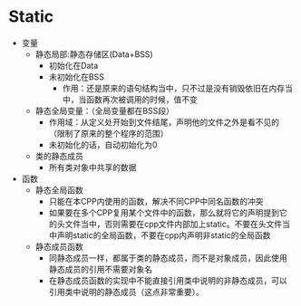 Static
====================
- 变量
    - 静态局部:静态存储区(Data+BSS)
        - 初始化在Data
        - 未初始化在BSS
            - 作用：还是原来的语句结构当中，只不过是没有销毁依旧在内存当中，当函数再次被调用的时候，值不变
    - 静态全局变量：（全局变量都在BSS段）
        - 作用域：从定义处开始到文件结尾，声明他的文件之外是看不见的（限制了原来的整个程序的范围）
        - 未初始化的话，自动初始化为0
    - 类的静态成员
        - 所有类对象中共享的数据
- 函数  
    - 静态全局函数
        - 只能在本CPP内使用的函数，解决不同CPP中同名函数的冲突
        - 如果要在多个CPP复用某个文件中的函数，那么就将它的声明提到它的头文件当中，否则需要在cpp文件内部加上static。不要在头文件当中声明static的全局函数，不要在cpp内声明非static的全局函数
    - 静态成员函数
        - 同静态成员一样，都属于类的静态成员，而不是对象成员，因此使用静态成员的引用不需要对象名
        - 在静态成员函数的实现中不能直接引用类中说明的非静态成员，可以引用类中说明的静态成员（这点非常重要）。
